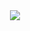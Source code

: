 <div align="center">
  <img src="https://cdn3.emoji.gg/emojis/7135-gawrgura-gun-animated.gif">
</div>
